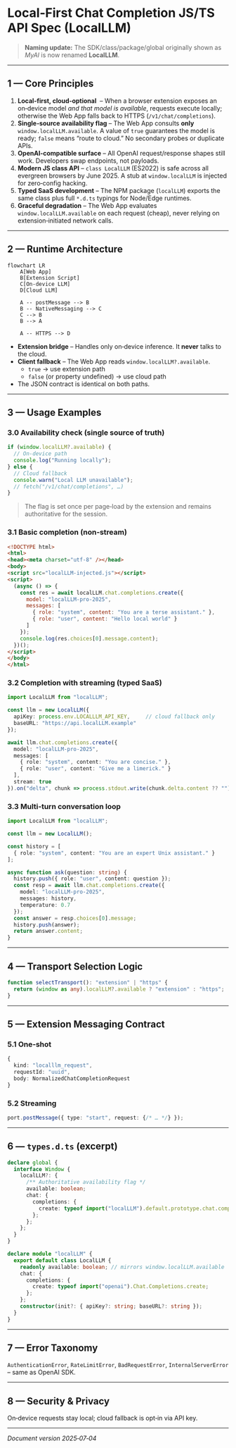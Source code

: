 # Local‑First Chat Completion JS/TS API Spec (**LocalLLM**)

> **Naming update:** The SDK/class/package/global originally shown as *MyAI* is now renamed **LocalLLM**.

---

## 1 — Core Principles

1. **Local‑first, cloud‑optional**  – When a browser extension exposes an on‑device model *and that model is available*, requests execute locally; otherwise the Web App falls back to HTTPS (`/v1/chat/completions`).
2. **Single‑source availability flag** – The Web App consults **only** `window.localLLM.available`. A value of `true` guarantees the model is ready; `false` means “route to cloud.” No secondary probes or duplicate APIs.
3. **OpenAI‑compatible surface** – All OpenAI request/response shapes still work. Developers swap endpoints, not payloads.
4. **Modern JS class API** – `class LocalLLM` (ES2022) is safe across all evergreen browsers by June 2025. A stub at `window.localLLM` is injected for zero‑config hacking.
5. **Typed SaaS development** – The NPM package (`localLLM`) exports the same class plus full `*.d.ts` typings for Node/Edge runtimes.
6. **Graceful degradation** – The Web App evaluates `window.localLLM.available` on each request (cheap), never relying on extension‑initiated network calls.

---

## 2 — Runtime Architecture

```mermaid
flowchart LR
    A[Web App]
    B[Extension Script]
    C[On‑device LLM]
    D[Cloud LLM]

    A -- postMessage --> B
    B -- NativeMessaging --> C
    C --> B
    B --> A

    A -- HTTPS --> D
```

- **Extension bridge** – Handles only on‑device inference. It **never** talks to the cloud.
- **Client fallback** – The Web App reads `window.localLLM?.available`.
  - `true` → use extension path
  - `false` (or property undefined) → use cloud path
- The JSON contract is identical on both paths.

---

## 3 — Usage Examples

### 3.0 Availability check (single source of truth)

```js
if (window.localLLM?.available) {
  // On‑device path
  console.log("Running locally");
} else {
  // Cloud fallback
  console.warn("Local LLM unavailable");
  // fetch("/v1/chat/completions", …)
}
```

> The flag is set once per page‑load by the extension and remains authoritative for the session.

### 3.1 Basic completion (non‑stream)

```html
<!DOCTYPE html>
<html>
<head><meta charset="utf-8" /></head>
<body>
<script src="localLLM-injected.js"></script>
<script>
  (async () => {
    const res = await localLLM.chat.completions.create({
      model: "localLLM-pro-2025",
      messages: [
        { role: "system", content: "You are a terse assistant." },
        { role: "user", content: "Hello local world" }
      ]
    });
    console.log(res.choices[0].message.content);
  })();
</script>
</body>
</html>
```

### 3.2 Completion with streaming (typed SaaS)

```ts
import LocalLLM from "localLLM";

const llm = new LocalLLM({
  apiKey: process.env.LOCALLLM_API_KEY,     // cloud fallback only
  baseURL: "https://api.localLLM.example"
});

await llm.chat.completions.create({
  model: "localLLM-pro-2025",
  messages: [
    { role: "system", content: "You are concise." },
    { role: "user", content: "Give me a limerick." }
  ],
  stream: true
}).on("delta", chunk => process.stdout.write(chunk.delta.content ?? ""));
```

### 3.3 Multi‑turn conversation loop

```ts
import LocalLLM from "localLLM";

const llm = new LocalLLM();

const history = [
  { role: "system", content: "You are an expert Unix assistant." }
];

async function ask(question: string) {
  history.push({ role: "user", content: question });
  const resp = await llm.chat.completions.create({
    model: "localLLM-pro-2025",
    messages: history,
    temperature: 0.7
  });
  const answer = resp.choices[0].message;
  history.push(answer);
  return answer.content;
}
```

---

## 4 — Transport Selection Logic

```ts
function selectTransport(): "extension" | "https" {
  return (window as any).localLLM?.available ? "extension" : "https";
}
```

---

## 5 — Extension Messaging Contract

### 5.1 One‑shot

```ts
{
  kind: "localllm_request",
  requestId: "uuid",
  body: NormalizedChatCompletionRequest
}
```

### 5.2 Streaming

```ts
port.postMessage({ type: "start", request: {/* … */} });
```

---

## 6 — `types.d.ts` (excerpt)

```ts
declare global {
  interface Window {
    localLLM?: {
      /** Authoritative availability flag */
      available: boolean;
      chat: {
        completions: {
          create: typeof import("localLLM").default.prototype.chat.completions.create;
        };
      };
    };
  }
}

declare module "localLLM" {
  export default class LocalLLM {
    readonly available: boolean; // mirrors window.localLLM.available
    chat: {
      completions: {
        create: typeof import("openai").Chat.Completions.create;
      };
    };
    constructor(init?: { apiKey?: string; baseURL?: string });
  }
}
```

---

## 7 — Error Taxonomy

`AuthenticationError`, `RateLimitError`, `BadRequestError`, `InternalServerError` – same as OpenAI SDK.

---

## 8 — Security & Privacy

On‑device requests stay local; cloud fallback is opt‑in via API key.

---

*Document version 2025‑07‑04*

